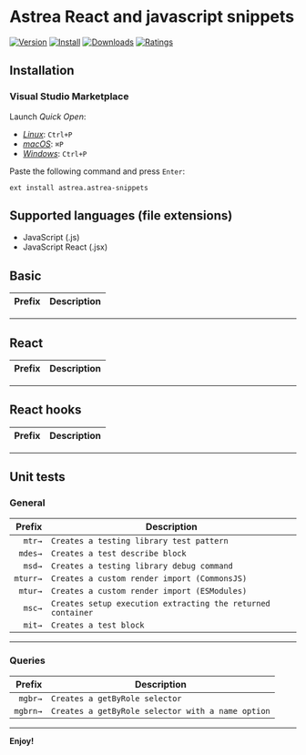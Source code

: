 # Astrea React and javascript snippets

[![Version](https://vsmarketplacebadge.apphb.com/version/astrea.astrea-snippets.svg)](https://vsmarketplacebadge.apphb.com/version/astrea.astrea-snippets.svg)
[![Install](https://vsmarketplacebadge.apphb.com/installs/astrea.astrea-snippets.svg)](https://vsmarketplacebadge.apphb.com/installs/astrea.astrea-snippets.svg)
[![Downloads](https://vsmarketplacebadge.apphb.com/downloads/astrea.astrea-snippets.svg)](https://vsmarketplacebadge.apphb.com/downloads/astrea.astrea-snippets.svg)
[![Ratings](https://vsmarketplacebadge.apphb.com/rating-star/astrea.astrea-snippets.svg)](https://vsmarketplacebadge.apphb.com/rating-star/astrea.astrea-snippets.svg)

## Installation

### Visual Studio Marketplace

Launch _Quick Open_:

- [_Linux_](https://code.visualstudio.com/shortcuts/keyboard-shortcuts-linux.pdf): `Ctrl+P`
- [_macOS_](https://code.visualstudio.com/shortcuts/keyboard-shortcuts-macos.pdf): `⌘P`
- [_Windows_](https://code.visualstudio.com/shortcuts/keyboard-shortcuts-windows.pdf): `Ctrl+P`

Paste the following command and press `Enter`:

```shell
ext install astrea.astrea-snippets
```

## Supported languages (file extensions)

- JavaScript (.js)
- JavaScript React (.jsx)

## Basic

|  Prefix | Description                                         |
| ------: | --------------------------------------------------- |

--------------------------------------------------------------------------------------

## React

|  Prefix | Description                                         |
| ------:   | --------------------------------------------------- |

--------------------------------------------------------------------------------------

## React hooks

|  Prefix | Description                                         |
| ------: | --------------------------------------------------- |

--------------------------------------------------------------------------------------

## Unit tests

### General

|  Prefix | Description                                         |
| ------: | --------------------------------------------------- |
|  `mtr→` | `Creates a testing library test pattern`        |
|  `mdes→` | `Creates a test describe block`        |
|  `msd→` | `Creates a testing library debug command`        |
|  `mturr→` | `Creates a custom render import (CommonsJS)`        |
|  `mtur→` | `Creates a custom render import (ESModules)`        |
|  `msc→` | `Creates setup execution extracting the returned container`        |
|  `mit→` | `Creates a test block`        |

--------------------------------------------------------------------------------------

### Queries

|  Prefix | Description                                         |
| ------: | --------------------------------------------------- |
|  `mgbr→` | `Creates a getByRole selector`        |
|  `mgbrn→` | `Creates a getByRole selector with a name option`        |

----------------------------------------------------------------------------------------


**Enjoy!** 
